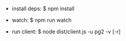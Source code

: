 * install deps:
$ npm install

* watch:
$ npm run watch

* run client:
$ node dist/client.js -u pg2 -v [-r]

